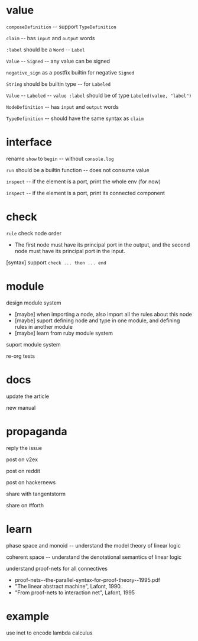 # value

`composeDefinition` -- support `TypeDefinition`

`claim` -- has `input` and `output` words

`:label` should be a `Word` -- `Label`

`Value` -- `Signed` -- any value can be signed

`negative_sign` as a postfix builtin for negative `Signed`

`String` should be builtin type -- for `Labeled`

`Value` -- `Labeled` -- `value :label` should be of type `Labeled(value, "label")`

`NodeDefinition` -- has `input` and `output` words

`TypeDefinition` -- should have the same syntax as `claim`

# interface

rename `show` to `begin` -- without `console.log`

`run` should be a builtin function -- does not consume value

`inspect` -- if the element is a port, print the whole env (for now)

`inspect` -- if the element is a port, print its connected component

# check

`rule` check node order

- The first node must have its principal port in the output,
  and the second node must have its principal port in the input.

[syntax] support `check ... then ... end`

# module

design module system

- [maybe] when importing a node, also import all the rules about this node
- [maybe] suport defining node and type in one module, and defining rules in another module
- [maybe] learn from ruby module system

suport module system

re-org tests

# docs

update the article

new manual

# propaganda

reply the issue

post on v2ex

post on reddit

post on hackernews

share with tangentstorm

share on #forth

# learn

phase space and monoid -- understand the model theory of linear logic

coherent space -- understand the denotational semantics of linear logic

understand proof-nets for all connectives

- proof-nets--the-parallel-syntax-for-proof-theory--1995.pdf
- "The linear abstract machine", Lafont, 1990.
- "From proof-nets to interaction net", Lafont, 1995

# example

use inet to encode lambda calculus

